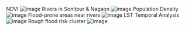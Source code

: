 NDVI ![image](https://github.com/user-attachments/assets/8e05fe7f-bf9a-487a-8cfc-048122111f64) 
Rivers in Sonitpur & Nagaon ![image](https://github.com/user-attachments/assets/a9a5bc94-dd22-401a-8a9a-bba56f687492) 
Population Density ![image](https://github.com/user-attachments/assets/a25bc9a1-85b1-4b4e-8572-74a91e4aa490) 
Flood-prone areas near rivers ![image](https://github.com/user-attachments/assets/ebbec194-fe8f-4c06-9f52-6f2c8193ea7c)
LST Temporal Analysis ![image](https://github.com/user-attachments/assets/9a39d49a-25db-485e-940f-6715ec8695c6) Rough flood risk cluster ![image](https://github.com/user-attachments/assets/364f3bcb-eb5e-4c95-bc5d-8489861a64fd)

